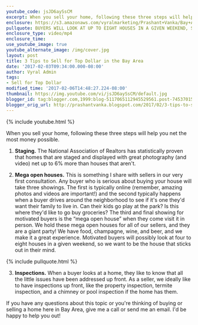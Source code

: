 ```yaml
---
youtube_code: jsJD6aySsCM
excerpt: When you sell your home, following these three steps will help you net the most money possible. 1. Staging. The National Association of Realtors has statistically proven that homes that are staged and displayed with great photography (and video) net up to 6% more than houses that aren't.
enclosure: https://s3.amazonaws.com/vyralmarketing/Prashant+Vanka/Bay+Area+Real+Estate+3+steps+to+follow+for+a+lucrative+home+sale.mp4
pullquote: BUYERS WILL LOOK AT UP TO EIGHT HOUSES IN A GIVEN WEEKEND, SO WE WANT TO BE THE HOME THAT STANDS OUT.
enclosure_type: video/mp4
enclosure_time:
use_youtube_image: true
youtube_alternate_image: /img/cover.jpg
layout: post
title: 3 Tips to Sell for Top Dollar in the Bay Area
date: '2017-02-03T09:34:00.000-08:00'
author: Vyral Admin
tags:
- Sell for Top Dollar
modified_time: '2017-02-06T14:48:27.224-08:00'
thumbnail: https://img.youtube.com/vi/jsJD6aySsCM/default.jpg
blogger_id: tag:blogger.com,1999:blog-5117065112945529561.post-745370153422708573
blogger_orig_url: http://prashantvanka.blogspot.com/2017/02/3-tips-to-sell-for-top-dollar-in-bay.html
---
```

{% include youtube.html %}

When you sell your home, following these three steps will help you net the most money possible.
 1. **Staging.** The National Association of Realtors has statistically proven that homes that are staged and displayed with great photography (and video) net up to 6% more than houses that aren't.

2. **Mega open houses.** This is something I share with sellers in our very first consultation. Any buyer who is serious about buying your house will take three showings. The first is typically online (remember, amazing photos and videos are important!) and the second typically happens when a buyer drives around the neighborhood to see if it's one they'd want their family to live in. Can their kids go play at the park? Is this where they'd like to go buy groceries? The third and final showing for motivated buyers is the “mega open house” when they come visit it in person. We hold these mega open houses for all of our sellers, and they are a giant party! We have food, champagne, wine, and beer, and we make it a great experience. Motivated buyers will possibly look at four to eight houses in a given weekend, so we want to be the house that sticks out in their mind. 

{% include pullquote.html %}

3. **Inspections.** When a buyer looks at a home, they like to know that all the little issues have been addressed up front. As a seller, we ideally like to have inspections up front, like the property inspection, termite inspection, and a chimney or pool inspection if the home has them.

If you have any questions about this topic or you're thinking of buying or selling a home here in Bay Area, give me a call or send me an email. I'd be happy to help you out!
